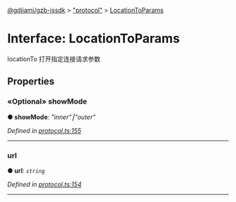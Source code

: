 [@gdjiami/gzb-jssdk](../README.md) > ["protocol"](../modules/_protocol_.md) > [LocationToParams](../interfaces/_protocol_.locationtoparams.md)



# Interface: LocationToParams


locationTo 打开指定连接请求参数


## Properties
<a id="showmode"></a>

### «Optional» showMode

**●  showMode**:  *"inner"⎮"outer"* 

*Defined in [protocol.ts:155](https://github.com/GDJiaMi/gzb-jssdk/blob/38ff667/src/protocol.ts#L155)*





___

<a id="url"></a>

###  url

**●  url**:  *`string`* 

*Defined in [protocol.ts:154](https://github.com/GDJiaMi/gzb-jssdk/blob/38ff667/src/protocol.ts#L154)*





___


